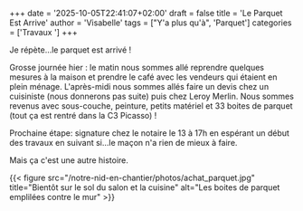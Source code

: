 +++
date = '2025-10-05T22:41:07+02:00'
draft = false
title = 'Le Parquet Est Arrive'
author = 'Visabelle'
tags = ["Y'a plus qu'à", 'Parquet']
categories = ['Travaux ']
+++

Je répète...le parquet est arrivé !

Grosse journée hier : le matin nous sommes allé reprendre quelques mesures à la maison et prendre le café avec les vendeurs qui étaient en plein ménage. L'après-midi nous sommes allés faire un devis chez un cuisiniste (nous donnerons pas suite) puis chez Leroy Merlin. Nous sommes revenus avec sous-couche, peinture, petits matériel et 33 boites de parquet (tout ça est rentré dans la C3 Picasso) !

Prochaine étape: signature chez le notaire le 13 à 17h en espérant un début des travaux en suivant si...le maçon n'a rien de mieux à faire.

Mais ça c'est une autre histoire.

{{< figure src="/notre-nid-en-chantier/photos/achat_parquet.jpg" title="Bientôt sur le sol du salon et la cuisine" alt="Les boites de parquet emplilées contre le mur" >}}
